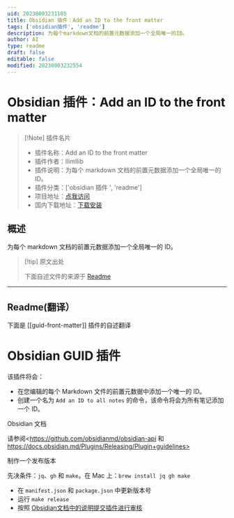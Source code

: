```yaml
---
uid: 20230803231105
title: Obsidian 插件：Add an ID to the front matter
tags: ['obsidian插件', 'readme']
description: 为每个markdown文档的前置元数据添加一个全局唯一的ID。
author: AI
type: readme
draft: false
editable: false
modified: 20230803232554
---
```


# Obsidian 插件：Add an ID to the front matter

> [!Note] 插件名片
> - 插件名称：Add an ID to the front matter
> - 插件作者：llimllib
> - 插件说明：为每个 markdown 文档的前置元数据添加一个全局唯一的 ID。
> - 插件分类：['obsidian 插件 ', 'readme']
> - 项目地址：[点我访问](https://github.com/llimllib/obsidian-guid-plugin)
> - 国内下载地址：[下载安装](https://pkmer.cn/products/plugin/pluginMarket/?guid-front-matter)

## 概述

为每个 markdown 文档的前置元数据添加一个全局唯一的 ID。

> [!tip] 原文出处
>
>下面自述文件的来源于 [Readme](https://ghproxy.net/https://raw.githubusercontent.com/llimllib/obsidian-guid-plugin/master/README.md)
>

---

## Readme(翻译）

下面是 [[guid-front-matter]] 插件的自述翻译

# Obsidian GUID 插件

该插件将会：

- 在您编辑的每个 Markdown 文件的前置元数据中添加一个唯一的 ID。
- 创建一个名为 `Add an ID to all notes` 的命令，该命令将会为所有笔记添加一个 ID。

Obsidian 文档

请参阅<https://github.com/obsidianmd/obsidian-api 和 https://docs.obsidian.md/Plugins/Releasing/Plugin+guidelines>

制作一个发布版本

先决条件：`jq`、`gh` 和 `make`。在 Mac 上：`brew install jq gh make`

- 在 `manifest.json` 和 `package.json` 中更新版本号
- 运行 `make release`
- 按照 [Obsidian文档中的说明提交插件进行审核](https://marcus.se.net/obsidian-plugin-docs/publishing/submit-your-plugin#step-2--submit-your-plugin-for-review)



